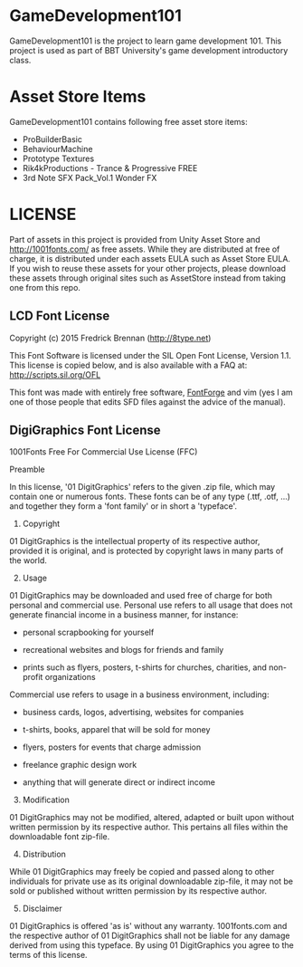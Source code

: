 # GameDevelopment101
GameDevelopment101 is the project to learn game development 101. 
This project is used as part of BBT University's game development introductory class.

# Asset Store Items
GameDevelopment101 contains following free asset store items:
- ProBuilderBasic
- BehaviourMachine
- Prototype Textures
- Rik4kProductions - Trance & Progressive FREE
- 3rd Note SFX Pack_Vol.1 Wonder FX

# LICENSE
Part of assets in this project is provided from Unity Asset Store and http://1001fonts.com/ as free assets. While they are distributed at free of charge, it is distributed under each assets EULA such as Asset Store EULA. 
If you wish to reuse these assets for your other projects, please download these assets through original sites such as AssetStore instead from taking one from this repo.

## LCD Font License

Copyright (c) 2015 Fredrick Brennan (http://8type.net)

This Font Software is licensed under the SIL Open Font License, Version 1.1.
This license is copied below, and is also available with a FAQ at:
http://scripts.sil.org/OFL

This font was made with entirely free software, [FontForge](http://pfaedit.org) and vim (yes I am one of those people that edits SFD files against the advice of the manual).

## DigiGraphics Font License
1001Fonts Free For Commercial Use License (FFC)

Preamble

In this license, '01 DigitGraphics' refers to the given .zip file, which may contain one or numerous fonts. These fonts can be of any type (.ttf, .otf, ...) and together they form a 'font family' or in short a 'typeface'.



1. Copyright

01 DigitGraphics is the intellectual property of its respective author, provided it is original, and is protected by copyright laws in many parts of the world.



2. Usage

01 DigitGraphics may be downloaded and used free of charge for both personal and commercial use. Personal use refers to all usage that does not generate financial income in a business manner, for instance:



 - personal scrapbooking for yourself

 - recreational websites and blogs for friends and family

 - prints such as flyers, posters, t-shirts for churches, charities, and non-profit organizations



Commercial use refers to usage in a business environment, including:



 - business cards, logos, advertising, websites for companies

 - t-shirts, books, apparel that will be sold for money

 - flyers, posters for events that charge admission

 - freelance graphic design work

 - anything that will generate direct or indirect income



3. Modification

01 DigitGraphics may not be modified, altered, adapted or built upon without written permission by its respective author. This pertains all files within the downloadable font zip-file.



4. Distribution

While 01 DigitGraphics may freely be copied and passed along to other individuals for private use as its original downloadable zip-file, it may not be sold or published without written permission by its respective author.



5. Disclaimer

01 DigitGraphics is offered 'as is' without any warranty. 1001fonts.com and the respective author of 01 DigitGraphics shall not be liable for any damage derived from using this typeface. By using 01 DigitGraphics you agree to the terms of this license.
